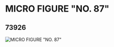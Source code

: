 # MICRO FIGURE "NO. 87"
## 73926
![MICRO FIGURE "NO. 87"](https://lc-www-live-s.legocdn.com/media/bricks/5/2/4656046.jpg)